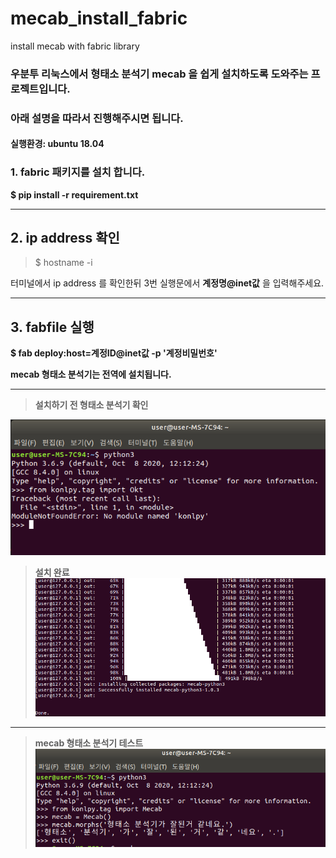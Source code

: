 # mecab_install_fabric
install mecab with fabric library

### 우분투 리눅스에서 형태소 분석기 mecab 을 쉽게 설치하도록 도와주는 프로젝트입니다.
### 아래 설명을 따라서 진행해주시면 됩니다.
#### **실행환경: ubuntu 18.04**

### 1. fabric 패키지를 설치 합니다.

**$ pip install -r requirement.txt** 

___  

## 2. ip address 확인 

> $ hostname -i

터미널에서 ip address 를 확인한뒤 3번 실행문에서 **계정명@inet값** 을 입력해주세요.

___  

## 3. fabfile 실행

**$ fab deploy:host=계정ID@inet값 -p '계정비밀번호'**

**mecab 형태소 분석기는 전역에 설치됩니다.**

___  

>**설치하기 전 형태소 분석기 확인**   

![설치하기 전](https://github.com/JangDaehyuk/mecab_install_fabric/blob/main/image/mecab_0_before_install.png)



>**설치 완료**    
![설치 완료](https://github.com/JangDaehyuk/mecab_install_fabric/blob/main/image/mecab_installed.png)

___  

>**mecab 형태소 분석기 테스트**    
![mecab 테스트](https://github.com/JangDaehyuk/mecab_install_fabric/blob/main/image/install_test_1.png)
